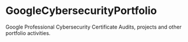 # GoogleCybersecurityPortfolio
Google Professional Cybersecurity Certificate Audits, projects and other portfolio activities. 

